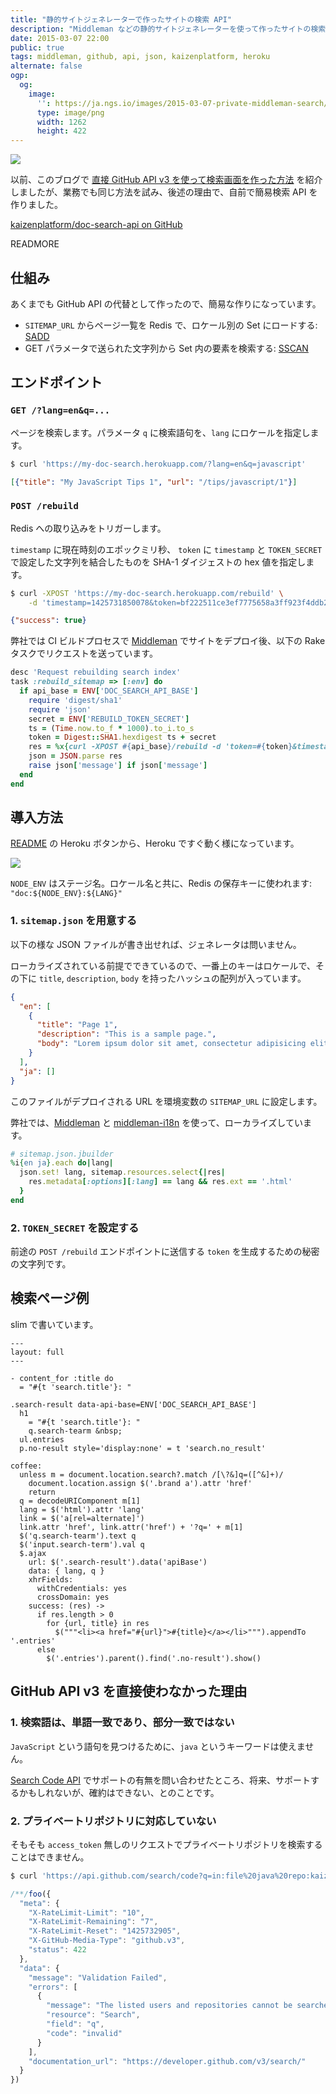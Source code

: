 ```yaml
---
title: "静的サイトジェネレーターで作ったサイトの検索 API"
description: "Middleman などの静的サイトジェネレーターを使って作ったサイトの検索 API を作りました"
date: 2015-03-07 22:00
public: true
tags: middleman, github, api, json, kaizenplatform, heroku
alternate: false
ogp:
  og:
    image:
      '': https://ja.ngs.io/images/2015-03-07-private-middleman-search/screen1.png
      type: image/png
      width: 1262
      height: 422
---
```


![](2015-03-07-private-middleman-search/screen1.png)

以前、このブログで [直接 GitHub API v3 を使って検索画面を作った方法][prev] を紹介しましたが、業務でも同じ方法を試み、後述の理由で、自前で簡易検索 API を作りました。

[kaizenplatform/doc-search-api on GitHub][repo]

READMORE

## 仕組み

あくまでも GitHub API の代替として作ったので、簡易な作りになっています。

- `SITEMAP_URL` からページ一覧を Redis で、ロケール別の Set にロードする: [SADD]
- GET パラメータで送られた文字列から Set 内の要素を検索する: [SSCAN]

## エンドポイント

### `GET /?lang=en&q=...`

ページを検索します。パラメータ `q` に検索語句を、`lang` にロケールを指定します。

```bash
$ curl 'https://my-doc-search.herokuapp.com/?lang=en&q=javascript'
```

```json
[{"title": "My JavaScript Tips 1", "url": "/tips/javascript/1"}]
```

### `POST /rebuild`

Redis への取り込みをトリガーします。

`timestamp` に現在時刻のエポックミリ秒、 `token` に `timestamp` と `TOKEN_SECRET` で設定した文字列を結合したものを SHA-1 ダイジェストの hex 値を指定します。

```bash
$ curl -XPOST 'https://my-doc-search.herokuapp.com/rebuild' \
    -d 'timestamp=1425731850078&token=bf222511ce3ef7775658a3ff923f4ddb25fe0d12'
```

```json
{"success": true}
```

弊社では CI ビルドプロセスで [Middleman] でサイトをデプロイ後、以下の Rake タスクでリクエストを送っています。

```rb
desc 'Request rebuilding search index'
task :rebuild_sitemap => [:env] do
  if api_base = ENV['DOC_SEARCH_API_BASE']
    require 'digest/sha1'
    require 'json'
    secret = ENV['REBUILD_TOKEN_SECRET']
    ts = (Time.now.to_f * 1000).to_i.to_s
    token = Digest::SHA1.hexdigest ts + secret
    res = %x{curl -XPOST #{api_base}/rebuild -d 'token=#{token}&timestamp=#{ts}'}
    json = JSON.parse res
    raise json['message'] if json['message']
  end
end
```

## 導入方法

[README] の Heroku ボタンから、Heroku ですぐ動く様になっています。

![](2015-03-07-private-middleman-search/screen2.png)

`NODE_ENV` はステージ名。ロケール名と共に、Redis の保存キーに使われます: `"doc:${NODE_ENV}:${LANG}"`

### 1. `sitemap.json` を用意する

以下の様な JSON ファイルが書き出せれば、ジェネレータは問いません。

ローカライズされている前提でできているので、一番上のキーはロケールで、その下に `title`, `description`, `body` を持ったハッシュの配列が入っています。

```json
{
  "en": [
    {
      "title": "Page 1",
      "description": "This is a sample page.",
      "body": "Lorem ipsum dolor sit amet, consectetur adipisicing elit"
    }
  ],
  "ja": []
}
```

このファイルがデプロイされる URL を環境変数の `SITEMAP_URL` に設定します。

弊社では、[Middleman] と [middleman-i18n] を使って、ローカライズしています。

```rb
# sitemap.json.jbuilder
%i{en ja}.each do|lang|
  json.set! lang, sitemap.resources.select{|res|
    res.metadata[:options][:lang] == lang && res.ext == '.html'
  }
end
```

### 2. `TOKEN_SECRET` を設定する

前途の `POST /rebuild` エンドポイントに送信する `token` を生成するための秘密の文字列です。

## 検索ページ例

slim で書いています。

```slim
---
layout: full
---

- content_for :title do
  = "#{t 'search.title'}: "

.search-result data-api-base=ENV['DOC_SEARCH_API_BASE']
  h1
    = "#{t 'search.title'}: "
    q.search-tearm &nbsp;
  ul.entries
  p.no-result style='display:none' = t 'search.no_result'

coffee:
  unless m = document.location.search?.match /[\?&]q=([^&]+)/
    document.location.assign $('.brand a').attr 'href'
    return
  q = decodeURIComponent m[1]
  lang = $('html').attr 'lang'
  link = $('a[rel=alternate]')
  link.attr 'href', link.attr('href') + '?q=' + m[1]
  $('q.search-tearm').text q
  $('input.search-term').val q
  $.ajax
    url: $('.search-result').data('apiBase')
    data: { lang, q }
    xhrFields:
      withCredentials: yes
      crossDomain: yes
    success: (res) ->
      if res.length > 0
        for {url, title} in res
          $("""<li><a href="#{url}">#{title}</a></li>""").appendTo '.entries'
      else
        $('.entries').parent().find('.no-result').show()
```

## GitHub API v3 を直接使わなかった理由

### 1. 検索語は、単語一致であり、部分一致ではない

`JavaScript` という語句を見つけるために、`java` というキーワードは使えません。

[Search Code API] でサポートの有無を問い合わせたところ、将来、サポートするかもしれないが、確約はできない、とのことです。

### 2. プライベートリポジトリに対応していない

そもそも `access_token` 無しのリクエストでプライベートリポジトリを検索することはできません。

```bash
$ curl 'https://api.github.com/search/code?q=in:file%20java%20repo:kaizenplatform/super-secret-project&callback=foo'
```

```js
/**/foo({
  "meta": {
    "X-RateLimit-Limit": "10",
    "X-RateLimit-Remaining": "7",
    "X-RateLimit-Reset": "1425732905",
    "X-GitHub-Media-Type": "github.v3",
    "status": 422
  },
  "data": {
    "message": "Validation Failed",
    "errors": [
      {
        "message": "The listed users and repositories cannot be searched either because the resources do not exist or you do not have permission to view them.",
        "resource": "Search",
        "field": "q",
        "code": "invalid"
      }
    ],
    "documentation_url": "https://developer.github.com/v3/search/"
  }
})
```

[prev]: /2015/01/02/middleman-blog-search/
[repo]: https://github.com/kaizenplatform/doc-search-api
[middleman-i18n]: https://middlemanapp.com/jp/advanced/localization/
[Middleman]: https://middlemanapp.com/jp/
[README]: https://github.com/kaizenplatform/doc-search-api#readme
[SADD]: http://redis.io/commands/sadd
[SSCAN]: http://redis.io/commands/scan
[Search Code API]: https://developer.github.com/v3/search/#search-code
